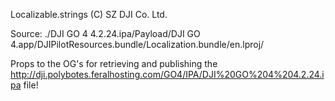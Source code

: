 Localizable.strings (C) SZ DJI Co. Ltd.

Source: ./DJI GO 4 4.2.24.ipa/Payload/DJI GO 4.app/DJIPilotResources.bundle/Localization.bundle/en.lproj/

Props to the OG's for retrieving and publishing the http://dji.polybotes.feralhosting.com/GO4/IPA/DJI%20GO%204%204.2.24.ipa file!